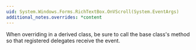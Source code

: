 ```yaml
---
uid: System.Windows.Forms.RichTextBox.OnVScroll(System.EventArgs)
additional_notes.overrides: *content
---
```


<p>When overriding <xref href="System.Windows.Forms.RichTextBox.OnVScroll(System.EventArgs)"></xref> in a derived class, be sure to call the base class's <xref href="System.Windows.Forms.RichTextBox.OnVScroll(System.EventArgs)"></xref> method so that registered delegates receive the event.</p>


